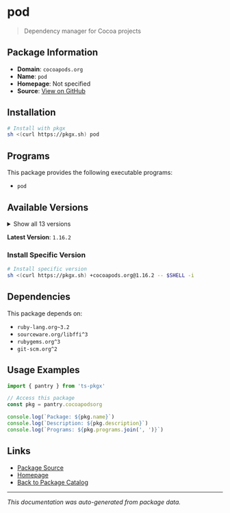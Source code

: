 # pod

> Dependency manager for Cocoa projects

## Package Information

- **Domain**: `cocoapods.org`
- **Name**: `pod`
- **Homepage**: Not specified
- **Source**: [View on GitHub](https://github.com/pkgxdev/pantry/tree/main/projects/cocoapods.org/package.yml)

## Installation

```bash
# Install with pkgx
sh <(curl https://pkgx.sh) pod
```

## Programs

This package provides the following executable programs:

- `pod`

## Available Versions

<details>
<summary>Show all 13 versions</summary>

- `1.16.2`, `1.16.1`, `1.16.0`, `1.15.2`, `1.15.1`
- `1.15.0`, `1.14.3`, `1.14.2`, `1.14.1`, `1.14.0`
- `1.13.0`, `1.12.1`, `1.5.0`

</details>

**Latest Version**: `1.16.2`

### Install Specific Version

```bash
# Install specific version
sh <(curl https://pkgx.sh) +cocoapods.org@1.16.2 -- $SHELL -i
```

## Dependencies

This package depends on:

- `ruby-lang.org~3.2`
- `sourceware.org/libffi^3`
- `rubygems.org^3`
- `git-scm.org^2`

## Usage Examples

```typescript
import { pantry } from 'ts-pkgx'

// Access this package
const pkg = pantry.cocoapodsorg

console.log(`Package: ${pkg.name}`)
console.log(`Description: ${pkg.description}`)
console.log(`Programs: ${pkg.programs.join(', ')}`)
```

## Links

- [Package Source](https://github.com/pkgxdev/pantry/tree/main/projects/cocoapods.org/package.yml)
- [Homepage](#)
- [Back to Package Catalog](../package-catalog.md)

---

*This documentation was auto-generated from package data.*
